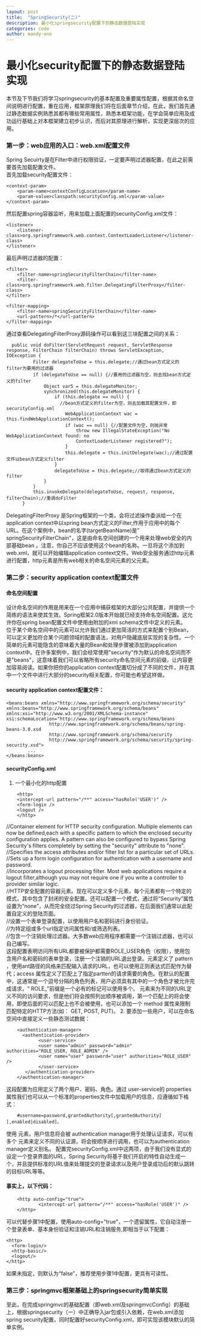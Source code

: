 ```yaml
---
layout: post
title:  "SpringSecurity(二)"
description: 最小化springsecurity配置下的静态数据登陆实现
categories: code
author: mandy-one
---
```

# 最小化security配置下的静态数据登陆实现
本节及下节我们将学习springsecurity的基本配置及重要属性配置，根据其命名空间说明进行配置，重在应用，框架原理我们将在后面章节介绍，在此，我们首先通过静态数据实例熟悉其都有哪些常用属性，熟悉本框架功能，在学会简单应用及成功运行基础上对本框架建立初步认识，而后对其原理进行解析，实现更深层次的应用。
### 第一步：web应用的入口：web.xml配置文件
Spring Secuirty是在Filter中进行权限验证，一定要声明过滤器配置，在此之前需要首先加载配置文件。<br>
首先加载security配置文件：

    <context-param>
        <param-name>contextConfigLocation</param-name>
        <param-value>classpath:securityConfig.xml</param-value>
    </context-param>

然后配置spring容器监听，用来加载上面配置的securityConfig.xml文件：

    <listener>
        <listener-class>org.springframework.web.context.ContextLoaderListener</listener-class>
    </listener>

最后声明过滤器的配置：

    <filter>
        <filter-name>springSecurityFilterChain</filter-name>
        <filter-class>org.springframework.web.filter.DelegatingFilterProxy</filter-class>
    </filter>

    <filter-mapping>
        <filter-name>springSecurityFilterChain</filter-name>
        <url-pattern>/*</url-pattern>
    </filter-mapping>

通过查看DelegatingFilterProxy源码操作可以看到这三块配置之间的关系：

      public void doFilter(ServletRequest request, ServletResponse response, FilterChain filterChain) throws ServletException, IOException {
              Filter delegateToUse = this.delegate;//通过bean方式定义的filter为要用的过滤器
              if (delegateToUse == null) {//要用的过滤器为空，则去找bean方式定义的filter
                  Object var5 = this.delegateMonitor;
                  synchronized(this.delegateMonitor) {
                      if (this.delegate == null) {
                        //bean方式定义的filter为空，则去加载其配置文件，即securityConfig.xml
                          WebApplicationContext wac = this.findWebApplicationContext();
                          if (wac == null) {//配置文件为空，则抛异常
                              throw new IllegalStateException("No WebApplicationContext found: no
                              ContextLoaderListener registered?");  
                          }
                          this.delegate = this.initDelegate(wac);//通过配置文件以bean方式定义filter
                      }
                      delegateToUse = this.delegate;//取得通过bean方式定义的filter
                  }
              }
              this.invokeDelegate(delegateToUse, request, response, filterChain);//重调doFilter
          }

DelegatingFilterProxy 是Spring框架的一个类，会将过滤操作委派给一个在application context中以spring bean方式定义的Filter,作用于应用中的每个URL。在这个案例中，bean的名字(targetBeanName)是" springSecurityFilterChain"，这是由命名空间创建的一个用来处理web安全的内部基础bean 。注意，你自己不应该使用这个bean的名称。一旦将这个添加到web.xml，就可以开始编辑application context文件。Web安全服务通过http元素进行配置，http元素是所有web相关的命名空间元素的父元素。
### 第二步：security application context配置文件
#### 命名空间配置
设计命名空间的作用是用来在一个应用中捕获框架的大部分公共配置，并提供一个简练的语法来使其生效。Spring框架2.0版本开始就已经支持命名空间配置。这允许你在spring bean配置文件中使用由附加的xml schema文件中定义的元素。<br>
位于某个命名空间中的元素可以允许我们通过更加简洁的方式来配置个别Bean，可以定义更加符合某个问题领域的配置语法，对用户隐藏底层实现的复杂性。一个简单的元素可能隐含的意味着大量的Bean和处理步骤被添加到application context中。在许多案例中，我们会经常使用"security"作为默认的命名空间而不是"beans"，这意味着我们可以省略所有security命名空间元素的前缀，让内容更加容易阅读。如果你把你的application context配置切分成了不同的文件，并在其中一个文件中进行大部分的security相关配置，你可能也希望这样做。<br>
#### security application context配置文件：

    <beans:beans xmlns="http://www.springframework.org/schema/security"
    xmlns:beans="http://www.springframework.org/schema/beans"
    xmlns:xsi="http://www.w3.org/2001/XMLSchema-instance"
    xsi:schemaLocation="http://www.springframework.org/schema/beans
                    http://www.springframework.org/schema/beans/spring-beans-3.0.xsd
                    http://www.springframework.org/schema/security
                    http://www.springframework.org/schema/security/spring-security.xsd">
            ...
    </beans:beans>


#### securityConfig.xml
1. 一个最小化的http配置
```
    <http>
    <intercept-url pattern="/**" access="hasRole('USER')" />
    <form-login />
    <logout />
    </http>  
```
  //Container element for HTTP security configuration. Multiple elements can now be defined,each with a specific pattern to which the enclosed security configuration applies. A pattern can also be configured to bypass Spring Security's filters completely by setting the "security" attribute to "none".<br>
  //Specifies the access attributes and/or filter list for a particular set of URLs.<br>
  //Sets up a form login configuration for authentication with a username and password.<br>
  //Incorporates a logout processing filter. Most web applications require a logout filter,although you may not require one if you write a controller to provider similar logic.  
 //HTTP安全配置的容器元素。现在可以定义多个元素，每个元素都有一个特定的模式，其中包含了封闭的安全配置。还可以配置一个模式，通过将“Security”属性设置为“none”，从而完全绕过Spring Security的过滤器，在后面我们通常以此配置自定义的登陆页面。<br>
 //设置一个表单登录配置，以使用用户名和密码进行身份验证。<br>
 //为特定组或多个url指定访问属性和/或筛选列表。<br>
 //包含一个注销处理过滤器。大多数web应用程序都需要一个注销过滤器，也可以自己编写。<br>
这段配置表明访问所有URL都要被保护都需要ROLE\_USER角色（权限），使用包含用户名和密码的表单登录，注册一个注销的URL退出登录。<intercept-url>元素定义了 pattern ，使用ant路径的风格来匹配输入请求的URL，也可以使用正则表达式匹配作为替代；access 属性定义了匹配上了指定partten的请求需要的角色。在默认的配置中，这通常是一个逗号分隔的角色列表，用户必须具有其中的一个角色才被允许完成请求，“ ROLE_”前缀是一个必有的标记可以使用多个。 <intercept-url>元素来为不同的URL定义不同的访问要求，但是他们将会按照列出顺序被调用，第一个匹配上的将会使用，即使后面的可以匹配上也不会被使用，也可以添加一个 method 属性来限制匹配特定的HTTP方法(如： GET, POST, PUT)。
2. 要添加一些用户，可以在命名空间中直接定义一些静态测试数据：
```
    <authentication-manager>
      <authentication-provider>
            <user-service>
            <user name="admin" password="admin" authorities="ROLE_USER, ROLE_ADMIN" />
            <user name="user" password="user" authorities="ROLE_USER" />
            </user-service>
       </authentication-provider>
    </authentication-manager>
```
这段配置为应用定义了两个用户、密码、角色。通过 user-service的 properties 属性我们也可以从一个标准的properties文件中加载用户的信息，应遵循如下格式：
```
    #username=password,grantedAuthority[,grantedAuthority][,enabled|disabled]。
```
使用 <authentication-provider>元素，用户信息将会被  authentication manager用于处理认证请求，可以有多个 <authentication-provider>元素来定义不同的认证源，将会按顺序进行调用，也可以为authentication manager定义别名。
配置完securityConfig.xml中这两项，由于我们没有显式的设定一个登录界面的URL，Spring Security将基于我们开启的特性自动生成一个，并且提供标准的URL值来处理提交的登录请求以及用户登录成功后的默认跳转的目标URL等等。
#### 事实上，以下代码：
```
    <http auto-config="true">
            <intercept-url pattern="/**" access="hasRole('USER')" />
    </http>
```
可以代替步骤1中配置，使用auto-config="true"，一个遗留属性，它自动注册一个登录表单、基本身份验证和注销URL和注销服务,即相当于以下配置：

```
<http>
  <form-login/>
  <http-basic/>
  <logout/>
</http>
```
如果未指定，则默认为“false”，推荐使用步骤1中配置，更具有可读性。
### 第三步：springmvc框架基础上的springsecurity简单实现
至此，在完成springmvc的基础配置（即web.xml及springmvcConfig）的基础上，根据springsecurity（一）中正确导入jar包或引入依赖，在web.xml添加spring security配置，同时配置好securityConfig.xml，即可实现该模块默认的简单实例。
